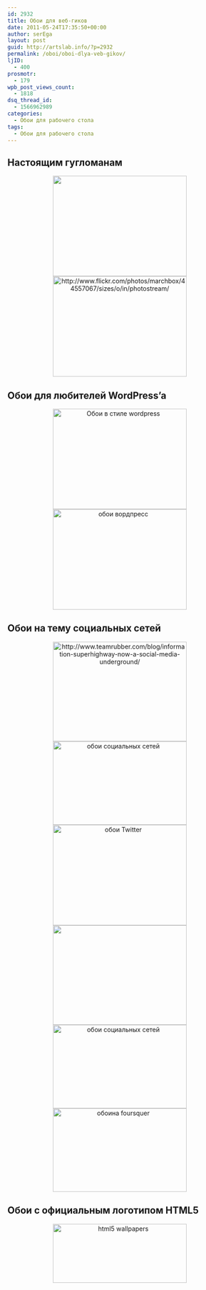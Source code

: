 ```yaml
---
id: 2932
title: Обои для веб-гиков
date: 2011-05-24T17:35:50+00:00
author: serEga
layout: post
guid: http://artslab.info/?p=2932
permalink: /oboi/oboi-dlya-veb-gikov/
ljID:
  - 400
prosmotr:
  - 179
wpb_post_views_count:
  - 1818
dsq_thread_id:
  - 1566962989
categories:
  - Обои для рабочего стола
tags:
  - Обои для рабочего стола
---
```

## Настоящим гугломанам

<center>
  <a href="http://www.mywallpaperbase.com/view.php?id=58848"><img src="http://img.artslab.info/google_wall-300x225.jpg" alt="" title="google_wall" width="300" height="225" class="alignnone size-medium wp-image-2933" /></a>
</center>


  


<center>
  <a href="http://img.artslab.info/google_wallpaper.jpg"><img src="http://img.artslab.info/google_wallpaper-300x225.jpg" alt="http://www.flickr.com/photos/marchbox/44557067/sizes/o/in/photostream/" title="google_wallpaper" width="300" height="225" class="alignnone size-medium wp-image-2936" srcset="http://img.artslab.info/google_wallpaper-300x225.jpg 300w, http://img.artslab.info/google_wallpaper.jpg 500w" sizes="(max-width: 300px) 100vw, 300px" /></a>
</center>

## Обои для любителей WordPress&#8217;a

<center>
  <a href="http://fran6.deviantart.com/art/Wordpress-Wallpaper-on-Wood-70739548"><img src="http://img.artslab.info/Wordpress_Wallpaper_on_Wood_by_fran6-300x225.jpg" alt="Обои в стиле wordpress" title="Wordpress_Wallpaper_on_Wood_by_fran6" width="300" height="225" class="alignnone size-medium wp-image-2935" srcset="http://img.artslab.info/Wordpress_Wallpaper_on_Wood_by_fran6-300x225.jpg 300w, http://img.artslab.info/Wordpress_Wallpaper_on_Wood_by_fran6-1024x768.jpg 1024w, http://img.artslab.info/Wordpress_Wallpaper_on_Wood_by_fran6.jpg 1032w" sizes="(max-width: 300px) 100vw, 300px" /></a>
</center>

<!--more-->


  


<center>
  <a href="http://letsoc.deviantart.com/art/Wordpress-wall-111009239"><img src="http://img.artslab.info/Wordpress_wall_by_LETSOC-300x225.jpg" alt="обои вордпресс" title="Wordpress_wall_by_LETSOC" width="300" height="225" class="alignnone size-medium wp-image-2945" srcset="http://img.artslab.info/Wordpress_wall_by_LETSOC-300x225.jpg 300w, http://img.artslab.info/Wordpress_wall_by_LETSOC.jpg 800w" sizes="(max-width: 300px) 100vw, 300px" /></a>
</center>

## Обои на тему социальных сетей

<center>
  <a href="http://img.artslab.info/social_wallp.jpg"><img src="http://img.artslab.info/social_wallp-300x223.jpg" alt="http://www.teamrubber.com/blog/information-superhighway-now-a-social-media-underground/" title="social_wallp" width="300" height="223" class="alignnone size-medium wp-image-2937" srcset="http://img.artslab.info/social_wallp-300x223.jpg 300w, http://img.artslab.info/social_wallp.jpg 559w" sizes="(max-width: 300px) 100vw, 300px" /></a>
</center>


  


<center>
  <a href="http://customize.org/wallpapers/62142"><img src="http://img.artslab.info/geek_wall-300x187.jpg" alt="обои социальных сетей" title="geek_wall" width="300" height="187" class="alignnone size-medium wp-image-2938" srcset="http://img.artslab.info/geek_wall-300x187.jpg 300w, http://img.artslab.info/geek_wall.jpg 500w" sizes="(max-width: 300px) 100vw, 300px" /></a>
</center>


  


<center>
  <a href="http://nishad2m8.deviantart.com/art/typo-twitt-bird-129945504"><img src="http://img.artslab.info/typo_twitt_bird_by_nishad2m8-300x225.jpg" alt="обои Twitter" title="typo_twitt_bird_by_nishad2m8" width="300" height="225" class="alignnone size-medium wp-image-2939" srcset="http://img.artslab.info/typo_twitt_bird_by_nishad2m8-300x225.jpg 300w, http://img.artslab.info/typo_twitt_bird_by_nishad2m8.jpg 1024w" sizes="(max-width: 300px) 100vw, 300px" /></a>
</center>


  


<center>
  <a href="http://technology.desktopnexus.com/wallpaper/202986/"><img src="http://img.artslab.info/facebook1-300x223.jpg" alt="" title="facebook" width="300" height="223" class="alignnone size-medium wp-image-2941" srcset="http://img.artslab.info/facebook1-300x223.jpg 300w, http://img.artslab.info/facebook1.jpg 446w" sizes="(max-width: 300px) 100vw, 300px" /></a>
</center>


  


<center>
  <a href="http://straightupawesome.tumblr.com/post/1256365842"><img src="http://img.artslab.info/twitter_facebook_and_co_wallpaper-300x187.jpg" alt="обои социальных сетей" title="twitter_facebook_and_co_wallpaper" width="300" height="187" class="alignnone size-medium wp-image-2942" srcset="http://img.artslab.info/twitter_facebook_and_co_wallpaper-300x187.jpg 300w, http://img.artslab.info/twitter_facebook_and_co_wallpaper.jpg 500w" sizes="(max-width: 300px) 100vw, 300px" /></a>
</center>


  


<center>
  <a href="http://mattersofgrey.com/4sq-nerd-foursquare-desktop-wallpaper/"><img src="http://img.artslab.info/4sqnerd1440_900-1024x640-1-300x187.jpg" alt="обоина foursquer" title="4sqnerd1440_900-1024x640 (1)" width="300" height="187" class="alignnone size-medium wp-image-2943" srcset="http://img.artslab.info/4sqnerd1440_900-1024x640-1-300x187.jpg 300w, http://img.artslab.info/4sqnerd1440_900-1024x640-1.jpg 1024w" sizes="(max-width: 300px) 100vw, 300px" /></a>
</center>

## Обои с официальным логотипом HTML5

<center>
  <a href="http://html5-showcase.com/html5-wallpaper/"><img src="http://img.artslab.info/html5_wallpaper-300x132.png" alt="html5 wallpapers" title="html5_wallpaper" width="300" height="132" class="alignnone size-medium wp-image-2934" srcset="http://img.artslab.info/html5_wallpaper-300x132.png 300w, http://img.artslab.info/html5_wallpaper.png 600w" sizes="(max-width: 300px) 100vw, 300px" /></a>
</center>